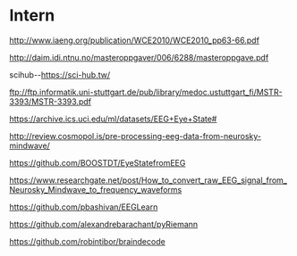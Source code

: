 # Intern



http://www.iaeng.org/publication/WCE2010/WCE2010_pp63-66.pdf



http://daim.idi.ntnu.no/masteroppgaver/006/6288/masteroppgave.pdf

scihub--https://sci-hub.tw/

ftp://ftp.informatik.uni-stuttgart.de/pub/library/medoc.ustuttgart_fi/MSTR-3393/MSTR-3393.pdf


https://archive.ics.uci.edu/ml/datasets/EEG+Eye+State#

http://review.cosmopol.is/pre-processing-eeg-data-from-neurosky-mindwave/

https://github.com/BOOSTDT/EyeStatefromEEG

https://www.researchgate.net/post/How_to_convert_raw_EEG_signal_from_Neurosky_Mindwave_to_frequency_waveforms

https://github.com/pbashivan/EEGLearn


https://github.com/alexandrebarachant/pyRiemann

https://github.com/robintibor/braindecode
